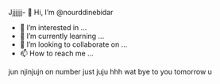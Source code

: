 Jjjjjjj- 👋 Hi, I’m @nourddinebidar
- 👀 I’m interested in ...
- 🌱 I’m currently learning ...
- 💞️ I’m looking to collaborate on ...
- 📫 How to reach me ...

<!---
nourddinebidar/nourddinebidar is a ✨ special ✨ repository because its `README.md` (this file) appears on your GitHub profile.
You can click the Preview link to take a look at your changes.
--->jun njinjujn on number just juju hhh wat bye to you tomorrow u
